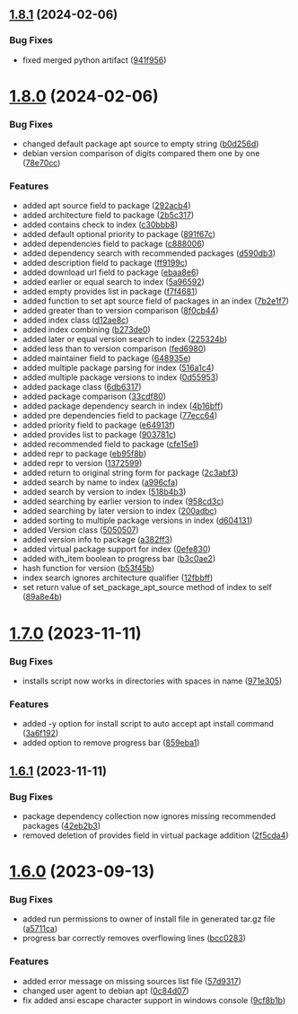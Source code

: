 ## [1.8.1](https://github.com/RonTamG/pyapt/compare/v1.8.0...v1.8.1) (2024-02-06)


### Bug Fixes

* fixed merged python artifact ([941f956](https://github.com/RonTamG/pyapt/commit/941f95692b1bb387c8e6af547fe4530af6d47d17))



# [1.8.0](https://github.com/RonTamG/pyapt/compare/v1.7.0...v1.8.0) (2024-02-06)


### Bug Fixes

* changed default package apt source to empty string ([b0d256d](https://github.com/RonTamG/pyapt/commit/b0d256d48d360c761de8bbbf4cc69f599d65499e))
* debian version comparison of digits compared them one by one ([78e70cc](https://github.com/RonTamG/pyapt/commit/78e70cc4dc0f370067b6ff987e31cc388fa04f0b))


### Features

* added apt source field to package ([292acb4](https://github.com/RonTamG/pyapt/commit/292acb4a128ee529e8b489676b05f1e2b8c07f8e))
* added architecture field to package ([2b5c317](https://github.com/RonTamG/pyapt/commit/2b5c317906217b86c0b89a21f64c125dcee64956))
* added contains check to index ([c30bbb8](https://github.com/RonTamG/pyapt/commit/c30bbb8b14d9f25d9e97daaae75acb116214b56f))
* added default optional priority to package ([891f67c](https://github.com/RonTamG/pyapt/commit/891f67c1a222451c5d0da6dfb0bb30a7ef7394d6))
* added dependencies field to package ([c888006](https://github.com/RonTamG/pyapt/commit/c888006590bdfd8356b8e84c00c4ff3a7951d79a))
* added dependency search with recommended packages ([d590db3](https://github.com/RonTamG/pyapt/commit/d590db3382a11dfc38733f592d1dccc34aff2a47))
* added description field to package ([ff9199c](https://github.com/RonTamG/pyapt/commit/ff9199cac54d04e8b8c4b6b93163111e9272c775))
* added download url field to package ([ebaa8e6](https://github.com/RonTamG/pyapt/commit/ebaa8e69161a84b7950d6fad13d9c46656aae50e))
* added earlier or equal search to index ([5a96592](https://github.com/RonTamG/pyapt/commit/5a96592c404d5b5b8bac0556c90eff5063592400))
* added empty provides list in package ([f7f4681](https://github.com/RonTamG/pyapt/commit/f7f4681651ff136cb37d11d7cccb34b69086a202))
* added function to set apt source field of packages in an index ([7b2e1f7](https://github.com/RonTamG/pyapt/commit/7b2e1f7c8919868c26c769de432aecd8fea0072b))
* added greater than to version comparison ([8f0cb44](https://github.com/RonTamG/pyapt/commit/8f0cb446babe48a15066f7f3b5f1b53aafc1fc57))
* added index class ([d12ae8c](https://github.com/RonTamG/pyapt/commit/d12ae8c333b73cd66c8a18f7fc868aa2f0b5819b))
* added index combining ([b273de0](https://github.com/RonTamG/pyapt/commit/b273de0c4a71fb4588827b5025b944cf958c4086))
* added later or equal version search to index ([225324b](https://github.com/RonTamG/pyapt/commit/225324b02bc8212754afd8bf3766c5dd88035c40))
* added less than to version comparison ([fed6980](https://github.com/RonTamG/pyapt/commit/fed6980176eba7431a48fedd5a7a0745c4ef68bd))
* added maintainer field to package ([648935e](https://github.com/RonTamG/pyapt/commit/648935e9069a5dc6dd00d1d70591ddb343e8a006))
* added multiple package parsing for index ([516a1c4](https://github.com/RonTamG/pyapt/commit/516a1c4fc014b348341199afad13c76cc8ecd3f3))
* added multiple package versions to index ([0d55953](https://github.com/RonTamG/pyapt/commit/0d559539fab5c254d24c4a85830e40e54b297089))
* added package class ([6db6317](https://github.com/RonTamG/pyapt/commit/6db6317b0bdcdd471b2e24afcfa91649baad77aa))
* added package comparison ([33cdf80](https://github.com/RonTamG/pyapt/commit/33cdf80fc35135a859b84b34f114099eda2f0732))
* added package dependency search in index ([4b16bff](https://github.com/RonTamG/pyapt/commit/4b16bff268506e2568651381df1624fe36611e6e))
* added pre dependencies field to package ([77ecc64](https://github.com/RonTamG/pyapt/commit/77ecc644642693cdf889ba7870587525ed04bd4e))
* added priority field to package ([e64913f](https://github.com/RonTamG/pyapt/commit/e64913f3b3182d8605460d578dd0ab43d6d451d7))
* added provides list to package ([903781c](https://github.com/RonTamG/pyapt/commit/903781cc3e30843ad0affba7322154a145601e4f))
* added recommended field to package ([cfe15e1](https://github.com/RonTamG/pyapt/commit/cfe15e1b11381ca648845854c2df620dda21bb27))
* added repr to package ([eb95f8b](https://github.com/RonTamG/pyapt/commit/eb95f8bad5fd8a16dbcbc6078e44351aa37f2b20))
* added repr to version ([1372599](https://github.com/RonTamG/pyapt/commit/1372599b217c33368ee2a2efab0b9aefbc648d0a))
* added return to original string form for package ([2c3abf3](https://github.com/RonTamG/pyapt/commit/2c3abf39410158209cc3967a26f2ed509872cbc0))
* added search by name to index ([a996cfa](https://github.com/RonTamG/pyapt/commit/a996cfac2c1159a799c090280cf003e019a1919e))
* added search by version to index ([518b4b3](https://github.com/RonTamG/pyapt/commit/518b4b341bd1ff1556627df97b6d400d17ef7a40))
* added searching by earlier version to index ([958cd3c](https://github.com/RonTamG/pyapt/commit/958cd3c96bcfa1883647a85bbf51115e97c45393))
* added searching by later version to index ([200adbc](https://github.com/RonTamG/pyapt/commit/200adbcd5dcceb3d42793c4abc89fd00cf4f9b30))
* added sorting to multiple package versions in index ([d604131](https://github.com/RonTamG/pyapt/commit/d60413185a288b0454286617bb52dfa298962188))
* added Version class ([5050507](https://github.com/RonTamG/pyapt/commit/5050507811a8931272e83b113bd0a9463fb367cf))
* added version info to package ([a382ff3](https://github.com/RonTamG/pyapt/commit/a382ff3304dcd21a29a0e374bff5d3cb9fac6dbb))
* added virtual package support for index ([0efe830](https://github.com/RonTamG/pyapt/commit/0efe83015e695e0dd8e7d2dae6f5d9b0c9b3a594))
* added with_item boolean to progress bar ([b3c0ae2](https://github.com/RonTamG/pyapt/commit/b3c0ae25f28cb6d2511f4e8ed81800c1358bbc9c))
* hash function for version ([b53f45b](https://github.com/RonTamG/pyapt/commit/b53f45b334a69e498a1e3b1be2eb265624d99c43))
* index search ignores architecture qualifier ([12fbbff](https://github.com/RonTamG/pyapt/commit/12fbbff8732931ac233c4705bfce80aa49d85a9b))
* set return value of set_package_apt_source method of index to self ([89a8e4b](https://github.com/RonTamG/pyapt/commit/89a8e4b4d055eac8e743264a979e2579890ce202))



# [1.7.0](https://github.com/RonTamG/pyapt/compare/v1.6.1...v1.7.0) (2023-11-11)


### Bug Fixes

* installs script now works in directories with spaces in name ([971e305](https://github.com/RonTamG/pyapt/commit/971e3053e05c12d63b521021859f78e649a1f2e6))


### Features

* added -y option for install script to auto accept apt install command ([3a6f192](https://github.com/RonTamG/pyapt/commit/3a6f1927a9c0ec43755ab91e477bac33553b4eb2))
* added option to remove progress bar ([859eba1](https://github.com/RonTamG/pyapt/commit/859eba1b6dcef941ede9fa0121443b5ab95f94b7))



## [1.6.1](https://github.com/RonTamG/pyapt/compare/v1.6.0...v1.6.1) (2023-11-11)


### Bug Fixes

* package dependency collection now ignores missing recommended packages ([42eb2b3](https://github.com/RonTamG/pyapt/commit/42eb2b366cf3899a163af526b87b50546ba94cfd))
* removed deletion of provides field in virtual package addition ([2f5cda4](https://github.com/RonTamG/pyapt/commit/2f5cda4070e4eae56f00d4d95a74e2f114b3f8b4))



# [1.6.0](https://github.com/RonTamG/pyapt/compare/v1.5.1...v1.6.0) (2023-09-13)


### Bug Fixes

* added run permissions to owner of install file in generated tar.gz file ([a5711ca](https://github.com/RonTamG/pyapt/commit/a5711ca17686763b019a1a5e5d98232d1871b646))
* progress bar correctly removes overflowing lines ([bcc0283](https://github.com/RonTamG/pyapt/commit/bcc02837ae11493b0a1af71526a151cd0ebc0e9f))


### Features

* added error message on missing sources list file ([57d9317](https://github.com/RonTamG/pyapt/commit/57d9317b85e318f4f88f7c83cd733583e7a52dda))
* changed user agent to debian apt ([0c84d07](https://github.com/RonTamG/pyapt/commit/0c84d0797674cb6b0ce74a9fa3efa759805bbfb5))
* fix added ansi escape character support in windows console ([9cf8b1b](https://github.com/RonTamG/pyapt/commit/9cf8b1b4573ffa513b914d423cf10b0b9b126ca3))




